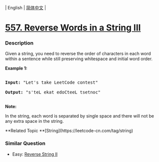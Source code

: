 | English | [简体中文](README.md) |

# [557. Reverse Words in a String III](https://leetcode-cn.com/problems/reverse-words-in-a-string-iii)
 ### Description
<p>Given a string, you need to reverse the order of characters in each word within a sentence while still preserving whitespace and initial word order.</p>

<p><b>Example 1:</b><br />
<pre>
<b>Input:</b> "Let's take LeetCode contest"
<b>Output:</b> "s'teL ekat edoCteeL tsetnoc"
</pre>
</p>

<p><b>Note:</b>
In the string, each word is separated by single space and there will not be any extra space in the string.
</p>
**Related Topic	**[String](https://leetcode-cn.com/tag/string) 

### Similar Question
 - Easy:	[Reverse String II](https://leetcode-cn.com/problems/reverse-string-ii) 
